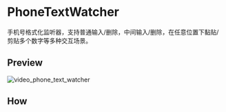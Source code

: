 # PhoneTextWatcher
手机号格式化监听器，支持普通输入/删除，中间输入/删除，在任意位置下黏贴/剪贴多个数字等多种交互场景。



## Preview

![video_phone_text_watcher](/Users/xuejiewang/AndroidStudioProjects/Jay/PhoneTextWatcher/res/video_phone_text_watcher.gif)



## How



